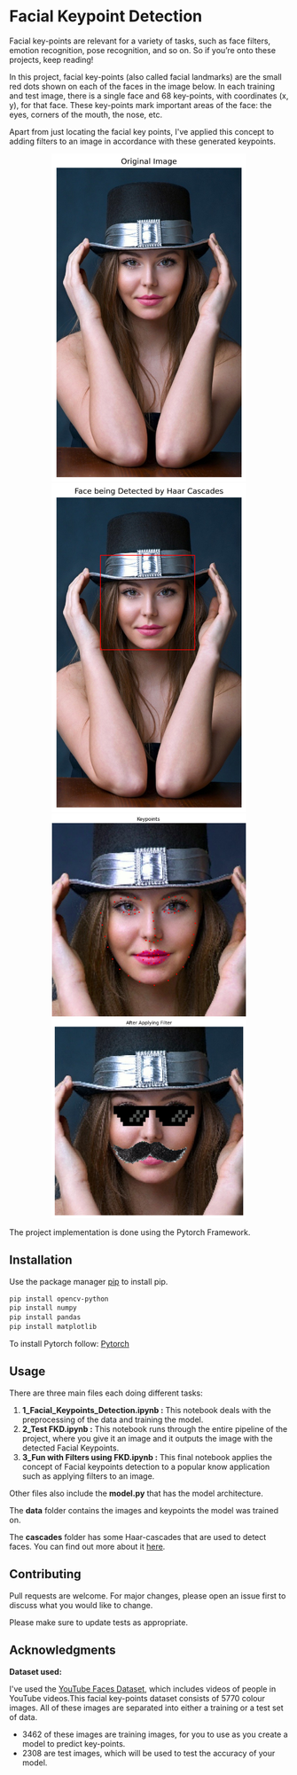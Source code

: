# Facial Keypoint Detection

Facial key-points are relevant for a variety of tasks, such as face filters, emotion recognition, pose recognition, and so on. So if you’re onto these projects, keep reading!

In this project, facial key-points (also called facial landmarks) are the small red dots shown on each of the faces in the image below. In each training and test image, there is a single face and 68 key-points, with coordinates (x, y), for that face. These key-points mark important areas of the face: the eyes, corners of the mouth, the nose, etc.

Apart from just locating the facial key points, I've applied this concept to adding filters to an image in accordance with these generated keypoints.

<p align="center">
  <img src="extras/og.png" width="350" title="hover text">
  <img src="extras/face.png" width="350" title="hover text">
  <img src="extras/keypoints.png" width="350" title="hover text">
  <img src="extras/fil.png" width="350" title="hover text">
</p>


The project implementation is done using the Pytorch Framework.

## Installation

Use the package manager [pip](https://pip.pypa.io/en/stable/) to install pip.

```bash
pip install opencv-python
pip install numpy
pip install pandas
pip install matplotlib
```
To install Pytorch follow: [Pytorch](https://pytorch.org/get-started/locally/) 

## Usage

There are three main files each doing different tasks:

1) **1_Facial_Keypoints_Detection.ipynb :** This notebook deals with the preprocessing of the data and training the model.
2) **2_Test FKD.ipynb :** This notebook runs through the entire pipeline of the project, where you give it an image and it outputs the image with the detected Facial Keypoints.
3) **3_Fun with Filters using FKD.ipynb :** This final notebook applies the concept of Facial keypoints detection to a popular know application such as applying filters to an image.

Other files also include the **model.py** that has the model architecture. 

The **data** folder contains the images and keypoints the model was trained on. 

The **cascades** folder has some Haar-cascades that are used to detect faces. You can find out more about it [here](https://docs.opencv.org/3.4/db/d28/tutorial_cascade_classifier.html).

## Contributing
Pull requests are welcome. For major changes, please open an issue first to discuss what you would like to change.

Please make sure to update tests as appropriate.

## Acknowledgments
**Dataset used:**

I've used the [YouTube Faces Dataset](https://www.cs.tau.ac.il/~wolf/ytfaces/), which includes videos of people in YouTube videos.This facial key-points dataset consists of 5770 colour images. All of these images are separated into either a training or a test set of data.

* 3462 of these images are training images, for you to use as you create a model to predict key-points.
* 2308 are test images, which will be used to test the accuracy of your model.
